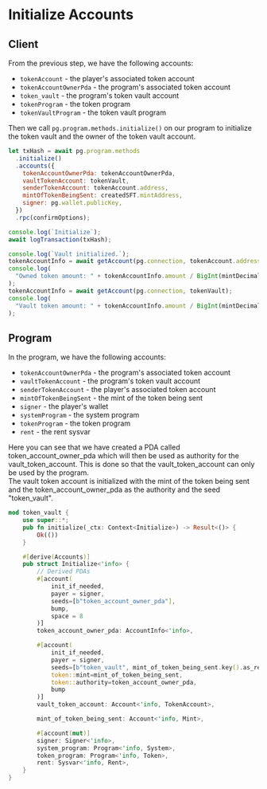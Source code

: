 # Initialize Accounts

## Client

From the previous step, we have the following accounts:

- `tokenAccount` - the player's associated token account
- `tokenAccountOwnerPda` - the program's associated token account
- `token_vault` - the program's token vault account
- `tokenProgram` - the token program
- `tokenVaultProgram` - the token vault program

Then we call `pg.program.methods.initialize()` on our program to initialize the token vault and the owner of the token vault account.

```js
let txHash = await pg.program.methods
  .initialize()
  .accounts({
    tokenAccountOwnerPda: tokenAccountOwnerPda,
    vaultTokenAccount: tokenVault,
    senderTokenAccount: tokenAccount.address,
    mintOfTokenBeingSent: createdSFT.mintAddress,
    signer: pg.wallet.publicKey,
  })
  .rpc(confirmOptions);

console.log(`Initialize`);
await logTransaction(txHash);

console.log(`Vault initialized.`);
tokenAccountInfo = await getAccount(pg.connection, tokenAccount.address);
console.log(
  "Owned token amount: " + tokenAccountInfo.amount / BigInt(mintDecimals)
);
tokenAccountInfo = await getAccount(pg.connection, tokenVault);
console.log(
  "Vault token amount: " + tokenAccountInfo.amount / BigInt(mintDecimals)
);
```

## Program

In the program, we have the following accounts:

- `tokenAccountOwnerPda` - the program's associated token account
- `vaultTokenAccount` - the program's token vault account
- `senderTokenAccount` - the player's associated token account
- `mintOfTokenBeingSent` - the mint of the token being sent
- `signer` - the player's wallet
- `systemProgram` - the system program
- `tokenProgram` - the token program
- `rent` - the rent sysvar

Here you can see that we have created a PDA called token_account_owner_pda which will then be used as authority for the vault_token_account. This is done so that the vault_token_account can only be used by the program.  
The vault token account is initialized with the mint of the token being sent and the token_account_owner_pda as the authority and the seed "token_vault".

```rust
mod token_vault {
    use super::*;
    pub fn initialize(_ctx: Context<Initialize>) -> Result<()> {
        Ok(())
    }

    #[derive(Accounts)]
    pub struct Initialize<'info> {
        // Derived PDAs
        #[account(
            init_if_needed,
            payer = signer,
            seeds=[b"token_account_owner_pda"],
            bump,
            space = 8
        )]
        token_account_owner_pda: AccountInfo<'info>,

        #[account(
            init_if_needed,
            payer = signer,
            seeds=[b"token_vault", mint_of_token_being_sent.key().as_ref()],
            token::mint=mint_of_token_being_sent,
            token::authority=token_account_owner_pda,
            bump
        )]
        vault_token_account: Account<'info, TokenAccount>,

        mint_of_token_being_sent: Account<'info, Mint>,

        #[account(mut)]
        signer: Signer<'info>,
        system_program: Program<'info, System>,
        token_program: Program<'info, Token>,
        rent: Sysvar<'info, Rent>,
    }
}
```
